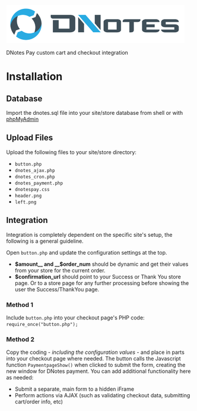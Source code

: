 ![Dnotes Pay](header.png)

DNotes Pay custom cart and checkout integration

# Installation

## Database
Import the dnotes.sql file into your site/store database from shell or with [phpMyAdmin](https://phpmyadmin.net)

## Upload Files
Upload the following files to your site/store directory:
* `button.php`
* `dnotes_ajax.php`
* `dnotes_cron.php`
* `dnotes_payment.php`
* `dnotespay.css`
* `header.png`
* `left.png`

## Integration
Integration is completely dependent on the specific site's setup, the following is a general guideline.

Open `button.php` and update the configuration settings at the top. 
* __$amount__ and __$order_num__ should be dynamic and get their values from your store for the current order.
* __$confirmation_url__ should point to your Success or Thank You store page. Or to a store page for any further processing before showing the user the Success/ThankYou page.

### Method 1
Include `button.php` into your checkout page's PHP code:
`
require_once("button.php");
`

### Method 2
Copy the coding - *including the configuration values* - and place in parts into your checkout page where needed. The button calls the Javascript function `PaymentpageShow()` when clicked to submit the form, creating the new window for DNotes payment. You can add additional functionality here as needed:
  * Submit a separate, main form to a hidden iFrame
  * Perform actions via AJAX (such as validating checkout data, submitting cart/order info, etc)
